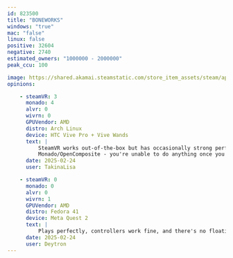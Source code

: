 ```yaml
---
id: 823500
title: "BONEWORKS"
windows: "true"
mac: "false"
linux: false
positive: 32604
negative: 2740
estimated_owners: "1000000 - 2000000"
peak_ccu: 100

image: https://shared.akamai.steamstatic.com/store_item_assets/steam/apps/823500/header.jpg?t=1581381377
opinions:

    - steamVR: 3
      monado: 4
      alvr: 0
      wivrn: 0
      GPUVendor: AMD
      distro: Arch Linux
      device: HTC Vive Pro + Vive Wands
      text: |
          SteamVR works out-of-the-box but has occasionally strong performance degradation as opposed to Windows, which I've noticed in other Unity-based games.
          Monado/OpenComposite - you're unable to do anything once you get to the main menu - walk, turn around, interact with menus.
      date: 2025-02-24
      user: TakinaLisa

    - steamVR: 0
      monado: 0
      alvr: 0
      wivrn: 1
      GPUVendor: AMD
      distro: Fedora 41
      device: Meta Quest 2
      text: |
          Plays perfectly, controllers work fine, and there's no floating white box since recently
      date: 2025-02-24
      user: Deytron
---
```

